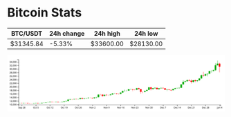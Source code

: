 # Bitcoin Stats

BTC/USDT|24h change|24h high|24h low|
|---|---|---|---|
|$31345.84|-5.33%|$33600.00|$28130.00|

<img src="./chart.svg">
